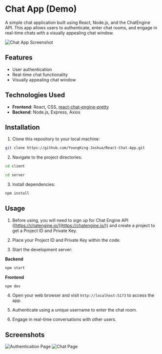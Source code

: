 
# Chat App (Demo)

A simple chat application built using React, Node.js, and the ChatEngine API. This app allows users to authenticate, enter chat rooms, and engage in real-time chats with a visually appealing chat window.

![Chat App Screenshot](screenshots/screenshot.png)

## Features

- User authentication
- Real-time chat functionality
- Visually appealing chat window

## Technologies Used

- **Frontend**: React, CSS, [react-chat-engine-pretty](https://socket.dev/npm/package/react-chat-engine-pretty)
- **Backend**: Node.js, Express, Axios

## Installation

1. Clone this repository to your local machine:

```sh
git clone https://github.com/YoungKing-Joshua/React-Chat-App.git
```

2. Navigate to the project directories:

```sh
cd client
```

```sh
cd server
```

3. Install dependencies:

```sh
npm install
```

## Usage

1. Before using, you will need to sign up for Chat Engine API ([https://chatengine.io/](https://chatengine.io/)) and create a project to get a Project ID and Private Key.

2. Place your Project ID and Private Key within the code.

3. Start the development server:

**Backend**
```sh
npm start
```

**Frontend**
```sh
npm dev
```

4. Open your web browser and visit `http://localhost:5173` to access the app.

5. Authenticate using a unique username to enter the chat room.

6. Engage in real-time conversations with other users.

## Screenshots

![Authentication Page](screenshots/auth-page.png)
![Chat Page](screenshots/chat-page.png)
```
